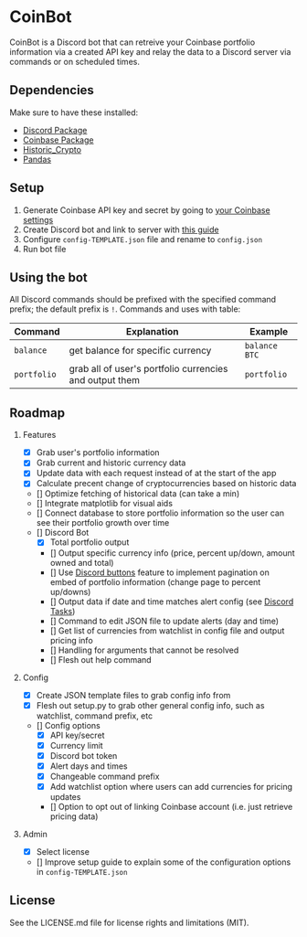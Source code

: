 # __CoinBot__

CoinBot is a Discord bot that can retreive your Coinbase portfolio information via a created API key and relay the data to a Discord server via commands or on scheduled times.

## __Dependencies__

Make sure to have these installed:

 - [Discord Package](https://github.com/nextcord/nextcord)
 - [Coinbase Package](https://developers.coinbase.com/api/v2#introduction)
 - [Historic_Crypto](https://github.com/David-Woroniuk/Historic_Crypto)
 - [Pandas](https://pypi.org/project/pandas/)

## __Setup__

 1. Generate Coinbase API key and secret by going to [your Coinbase settings](https://www.coinbase.com/settings/api)
 2. Create Discord bot and link to server with [this guide](https://nextcord.readthedocs.io/en/latest/discord.html)
 3. Configure `config-TEMPLATE.json` file and rename to `config.json`
 4. Run bot file

## __Using the bot__

All Discord commands should be prefixed with the specified command prefix; the default prefix is `!`. Commands and uses with table:

| Command | Explanation | Example |
| ------------- | ------------- | ------------- |
| `balance` | get balance for specific currency | `balance BTC` |
| `portfolio` | grab all of user's portfolio currencies and output them | `portfolio` |

## Roadmap

 1. Features
    - [X] Grab user's portfolio information
    - [X] Grab current and historic currency data
    - [X] Update data with each request instead of at the start of the app
    - [X] Calculate precent change of cryptocurrencies based on historic data
    - [] Optimize fetching of historical data (can take a min)
    - [] Integrate matplotlib for visual aids
    - [] Connect database to store portfolio information so the user can see their portfolio growth over time
    - [] Discord Bot
      - [X] Total portfolio output
      - [] Output specific currency info \(price, percent up/down, amount owned and total)
      - [] Use [Discord buttons](https://discordpy-message-components.readthedocs.io/en/latest/index.html) feature to implement pagination on embed of portfolio information (change page to percent up/downs)
      - [] Output data if date and time matches alert config (see [Discord Tasks](https://discordpy.readthedocs.io/en/latest/ext/tasks/index.html))
      - [] Command to edit JSON file to update alerts \(day and time)
      - [] Get list of currencies from watchlist in config file and output pricing info
      - [] Handling for arguments that cannot be resolved
      - [] Flesh out help command

 2. Config
    - [X] Create JSON template files to grab config info from
    - [X] Flesh out setup.py to grab other general config info, such as watchlist, command prefix, etc
    - [] Config options 
      - [X] API key/secret
      - [X] Currency limit
      - [X] Discord bot token
      - [X] Alert days and times
      - [X] Changeable command prefix
      - [X] Add watchlist option where users can add currencies for pricing updates
      - [] Option to opt out of linking Coinbase account (i.e. just retrieve pricing data)
      
 3. Admin
    - [X] Select license
    - [] Improve setup guide to explain some of the configuration options in `config-TEMPLATE.json`

## License

See the LICENSE.md file for license rights and limitations (MIT).